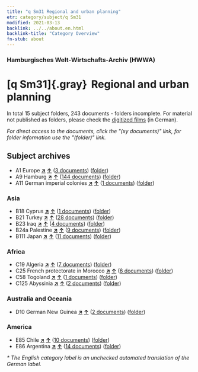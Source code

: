 ```yaml
---
title: "q Sm31 Regional and urban planning"
etr: category/subject/q Sm31
modified: 2021-03-13
backlink: ../../about.en.html
backlink-title: "Category Overview"
fn-stub: about
---
```


### Hamburgisches Welt-Wirtschafts-Archiv (HWWA)
# [q Sm31]{.gray}&#8201; Regional and urban planning&#160; 





In total 15 subject folders, 243 documents - folders incomplete.
For material not published as folders, please check the [digitized films](/film/h1_sh) (in German).

_For direct access to the documents, click the "(xy documents)" link, for folder information use the "(folder)" link._

## Subject archives


- A1 Europe [**&nearr;**](../../../geo/i/140892/about.en.html "Europe (all folders)") [**&uarr;**](../../../geo/about.en.html#A1 "Country category system") (<a href="https://pm20.zbw.eu/dfgview/sh/140892,145983" title="about: Europe : Regional and urban planning" target="_blank">3 documents</a>) ([folder](http://purl.org/pressemappe20/folder/sh/140892,145983))
- A9 Hamburg [**&nearr;**](../../../geo/i/140905/about.en.html "Hamburg (all folders)") [**&uarr;**](../../../geo/about.en.html#A9 "Country category system") (<a href="https://pm20.zbw.eu/dfgview/sh/140905,145983" title="about: Hamburg : Regional and urban planning" target="_blank">144 documents</a>) ([folder](http://purl.org/pressemappe20/folder/sh/140905,145983))
- A11 German imperial colonies [**&nearr;**](../../../geo/i/140960/about.en.html "German imperial colonies (all folders)") [**&uarr;**](../../../geo/about.en.html#A11 "Country category system") (<a href="https://pm20.zbw.eu/dfgview/sh/140960,145983" title="about: German imperial colonies : Regional and urban planning" target="_blank">1 documents</a>) ([folder](http://purl.org/pressemappe20/folder/sh/140960,145983))

### Asia

- B18 Cyprus [**&nearr;**](../../../geo/i/141079/about.en.html "Cyprus (all folders)") [**&uarr;**](../../../geo/about.en.html#B18 "Country category system") (<a href="https://pm20.zbw.eu/dfgview/sh/141079,145983" title="about: Cyprus : Regional and urban planning" target="_blank">1 documents</a>) ([folder](http://purl.org/pressemappe20/folder/sh/141079,145983))
- B21 Turkey [**&nearr;**](../../../geo/i/141111/about.en.html "Turkey (all folders)") [**&uarr;**](../../../geo/about.en.html#B21 "Country category system") (<a href="https://pm20.zbw.eu/dfgview/sh/141111,145983" title="about: Turkey : Regional and urban planning" target="_blank">28 documents</a>) ([folder](http://purl.org/pressemappe20/folder/sh/141111,145983))
- B23 Iraq [**&nearr;**](../../../geo/i/141113/about.en.html "Iraq (all folders)") [**&uarr;**](../../../geo/about.en.html#B23 "Country category system") (<a href="https://pm20.zbw.eu/dfgview/sh/141113,145983" title="about: Iraq : Regional and urban planning" target="_blank">4 documents</a>) ([folder](http://purl.org/pressemappe20/folder/sh/141113,145983))
- B24a Palestine [**&nearr;**](../../../geo/i/141115/about.en.html "Palestine (all folders)") [**&uarr;**](../../../geo/about.en.html#B24a "Country category system") (<a href="https://pm20.zbw.eu/dfgview/sh/141115,145983" title="about: Palestine : Regional and urban planning" target="_blank">9 documents</a>) ([folder](http://purl.org/pressemappe20/folder/sh/141115,145983))
- B111 Japan [**&nearr;**](../../../geo/i/141272/about.en.html "Japan (all folders)") [**&uarr;**](../../../geo/about.en.html#B111 "Country category system") (<a href="https://pm20.zbw.eu/dfgview/sh/141272,145983" title="about: Japan : Regional and urban planning" target="_blank">11 documents</a>) ([folder](http://purl.org/pressemappe20/folder/sh/141272,145983))

### Africa

- C19 Algeria [**&nearr;**](../../../geo/i/141354/about.en.html "Algeria (all folders)") [**&uarr;**](../../../geo/about.en.html#C19 "Country category system") (<a href="https://pm20.zbw.eu/dfgview/sh/141354,145983" title="about: Algeria : Regional and urban planning" target="_blank">7 documents</a>) ([folder](http://purl.org/pressemappe20/folder/sh/141354,145983))
- C25 French protectorate in Morocco [**&nearr;**](../../../geo/i/141358/about.en.html "French protectorate in Morocco (all folders)") [**&uarr;**](../../../geo/about.en.html#C25 "Country category system") (<a href="https://pm20.zbw.eu/dfgview/sh/141358,145983" title="about: French protectorate in Morocco : Regional and urban planning" target="_blank">6 documents</a>) ([folder](http://purl.org/pressemappe20/folder/sh/141358,145983))
- C58 Togoland [**&nearr;**](../../../geo/i/141408/about.en.html "Togoland (all folders)") [**&uarr;**](../../../geo/about.en.html#C58 "Country category system") (<a href="https://pm20.zbw.eu/dfgview/sh/141408,145983" title="about: Togoland : Regional and urban planning" target="_blank">1 documents</a>) ([folder](http://purl.org/pressemappe20/folder/sh/141408,145983))
- C125 Abyssinia [**&nearr;**](../../../geo/i/141482/about.en.html "Abyssinia (all folders)") [**&uarr;**](../../../geo/about.en.html#C125 "Country category system") (<a href="https://pm20.zbw.eu/dfgview/sh/141482,145983" title="about: Abyssinia : Regional and urban planning" target="_blank">2 documents</a>) ([folder](http://purl.org/pressemappe20/folder/sh/141482,145983))

### Australia and Oceania

- D10 German New Guinea [**&nearr;**](../../../geo/i/141601/about.en.html "German New Guinea (all folders)") [**&uarr;**](../../../geo/about.en.html#D10 "Country category system") (<a href="https://pm20.zbw.eu/dfgview/sh/141601,145983" title="about: German New Guinea : Regional and urban planning" target="_blank">2 documents</a>) ([folder](http://purl.org/pressemappe20/folder/sh/141601,145983))

### America

- E85 Chile [**&nearr;**](../../../geo/i/141691/about.en.html "Chile (all folders)") [**&uarr;**](../../../geo/about.en.html#E85 "Country category system") (<a href="https://pm20.zbw.eu/dfgview/sh/141691,145983" title="about: Chile : Regional and urban planning" target="_blank">10 documents</a>) ([folder](http://purl.org/pressemappe20/folder/sh/141691,145983))
- E86 Argentina [**&nearr;**](../../../geo/i/141692/about.en.html "Argentina (all folders)") [**&uarr;**](../../../geo/about.en.html#E86 "Country category system") (<a href="https://pm20.zbw.eu/dfgview/sh/141692,145983" title="about: Argentina : Regional and urban planning" target="_blank">14 documents</a>) ([folder](http://purl.org/pressemappe20/folder/sh/141692,145983))


_* The English category label is an unchecked automated translation of the German label._

